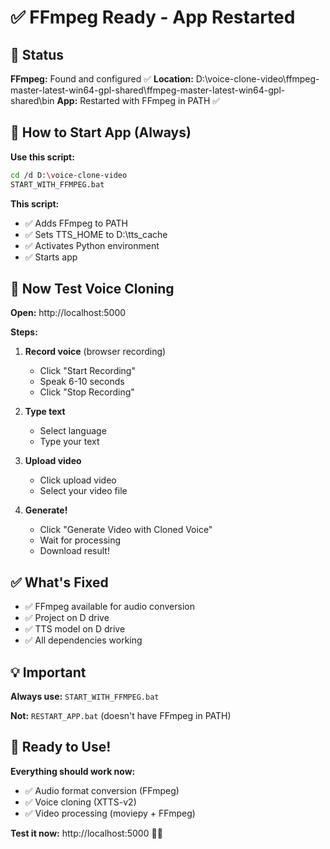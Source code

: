 # ✅ FFmpeg Ready - App Restarted

## 🎉 Status

**FFmpeg:** Found and configured ✅
**Location:** D:\voice-clone-video\ffmpeg-master-latest-win64-gpl-shared\ffmpeg-master-latest-win64-gpl-shared\bin
**App:** Restarted with FFmpeg in PATH ✅

## 🚀 How to Start App (Always)

**Use this script:**
```bash
cd /d D:\voice-clone-video
START_WITH_FFMPEG.bat
```

**This script:**
- ✅ Adds FFmpeg to PATH
- ✅ Sets TTS_HOME to D:\tts_cache
- ✅ Activates Python environment
- ✅ Starts app

## 🎯 Now Test Voice Cloning

**Open:** http://localhost:5000

**Steps:**
1. **Record voice** (browser recording)
   - Click "Start Recording"
   - Speak 6-10 seconds
   - Click "Stop Recording"

2. **Type text**
   - Select language
   - Type your text

3. **Upload video**
   - Click upload video
   - Select your video file

4. **Generate!**
   - Click "Generate Video with Cloned Voice"
   - Wait for processing
   - Download result!

## ✅ What's Fixed

- ✅ FFmpeg available for audio conversion
- ✅ Project on D drive
- ✅ TTS model on D drive
- ✅ All dependencies working

## 💡 Important

**Always use:** `START_WITH_FFMPEG.bat`

**Not:** `RESTART_APP.bat` (doesn't have FFmpeg in PATH)

## 🎊 Ready to Use!

**Everything should work now:**
- ✅ Audio format conversion (FFmpeg)
- ✅ Voice cloning (XTTS-v2)
- ✅ Video processing (moviepy + FFmpeg)

**Test it now:** http://localhost:5000 🎤✨
